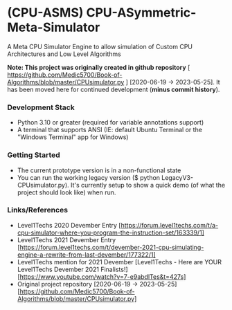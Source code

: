 # (CPU-ASMS) CPU-ASymmetric-Meta-Simulator
A Meta CPU Simulator Engine to allow simulation of Custom CPU Architectures and Low Level Algorithms

**Note: This project was originally created in github repository** [ https://github.com/Medic5700/Book-of-Algorithms/blob/master/CPUsimulator.py ] [2020-06-19 -> 2023-05-25].
It has been moved here for continued development (**minus commit history**).

### Development Stack
- Python 3.10 or greater (required for variable annotations support)
- A terminal that supports ANSI (IE: default Ubuntu Terminal or the "Windows Terminal" app for Windows)

### Getting Started
- The current prototype version is in a non-functional state
- You can run the working legacy version ($ python LegacyV3-CPUsimulator.py). It's currently setup to show a quick demo (of what the project should look like) when run.

### Links/References
- Level1Techs 2020 Devember Entry [https://forum.level1techs.com/t/a-cpu-simulator-where-you-program-the-instruction-set/163339/1]
- Level1Techs 2021 Devember Entry [https://forum.level1techs.com/t/devember-2021-cpu-simulating-engine-a-rewrite-from-last-devember/177322/1]
- Level1Techs mention for 2021 Devember [Level1Techs - Here are YOUR Level1Techs Devember 2021 Finalists!] [https://www.youtube.com/watch?v=7-e9abdlTes&t=427s]
- Original project repository [2020-06-19 -> 2023-05-25] [https://github.com/Medic5700/Book-of-Algorithms/blob/master/CPUsimulator.py]
